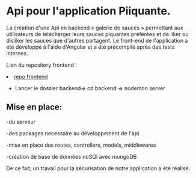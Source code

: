 ﻿
 <h1>Api pour l'application Piiquante.</h1>
 
La création d'une Api en backend « galerie de sauces » permettant aux utilisateurs de télécharger leurs sauces piquantes préférées et de liker ou disliker les sauces que d'autres partagent. Le front-end de l'application a été développé à l'aide d'Angular et a été précompilé après des tests internes.

Lien du repository frontend : <li><a href="https://github.com/OpenClassrooms-Student-Center/Web-Developer-P6">repo frontend</a></li>

- Lancer le dossier backend=> cd backend => nodemon server

<h2>Mise en place:</h2>

-du serveur 

-des packages necessaire au développement de l'api

-mise en place des routes, controllers, models, middlewares

-création de base de données noSQl avec mongoDB

De ce fait, un travail pour la sécurisation de notre application a été réalisé.
